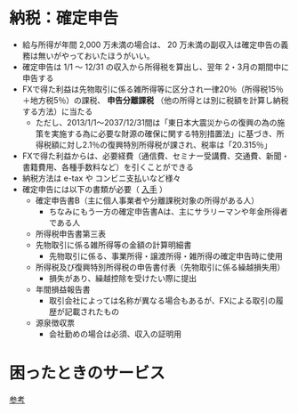 # 納税：確定申告

- 給与所得が年間 2,000 万未満の場合は、 20 万未満の副収入は確定申告の義務は無いがやっておいたほうがいい。
- 確定申告は 1/1 〜 12/31 の収入から所得税を算出し、翌年 2・3月の期間中に申告する
- FXで得た利益は先物取引に係る雑所得等に区分され一律20％（所得税15％＋地方税5％）の課税、 **申告分離課税** （他の所得とは別に税額を計算し納税する方法）に当たる
  - ただし、2013/1/1〜2037/12/31間は「東日本大震災からの復興の為の施策を実施する為に必要な財源の確保に関する特別措置法」に基づき、所得税額に対し2.1％の復興特別所得税が課され、税率は「20.315％」
- FXで得た利益からは、必要経費（通信費、セミナー受講費、交通費、新聞・書籍費用、各種手数料など）を引くことができる
- 納税方法は e-tax や コンビニ支払いなど様々
- 確定申告には以下の書類が必要（ [入手](https://www.nta.go.jp/taxes/shiraberu/shinkoku/yoshiki/01/shinkokusho/02.htm) ）
  - 確定申告書B（主に個人事業者や分離課税対象の所得がある人）
    - ちなみにもう一方の確定申告書Aは、主にサラリーマンや年金所得者である人
  - 所得税申告書第三表
  - 先物取引に係る雑所得等の金額の計算明細書
    - 先物取引に係る、事業所得・譲渡所得・雑所得の確定申告時に使用
  - 所得税及び復興特別所得税の申告書付表（先物取引に係る繰越損失用）
    - 損失があり、繰越控除を受けたい際に提出
  - 年間損益報告書
    - 取引会社によっては名称が異なる場合もあるが、FXによる取引の履歴が記載されたもの
  - 源泉徴収票
    - 会社勤めの場合は必須、収入の証明用

# 困ったときのサービス

[参考](https://hedge.guide/feature/cryptocurrency-tax-returns-services-201902.html)